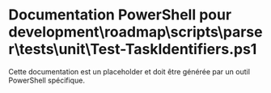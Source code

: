 # Documentation PowerShell pour development\roadmap\scripts\parser\tests\unit\Test-TaskIdentifiers.ps1

Cette documentation est un placeholder et doit être générée par un outil PowerShell spécifique.
